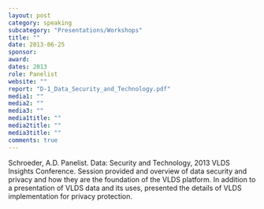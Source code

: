 ```yaml
---
layout: post
category: speaking
subcategory: "Presentations/Workshops"
title: ""
date: 2013-06-25
sponsor:
award:
dates: 2013
role: Panelist
website: ""
report: "D-1_Data_Security_and_Technology.pdf"
media1: ""
media2: ""
media3: ""
media1title: ""
media2title: ""
media3title: ""
comments: true
---
```


Schroeder, A.D. Panelist. Data: Security and Technology, 2013 VLDS Insights Conference. Session provided and overview of data security
and privacy and how they are the foundation of the VLDS platform. In addition to a presentation of VLDS data and its uses, presented the details of VLDS implementation for privacy protection.
